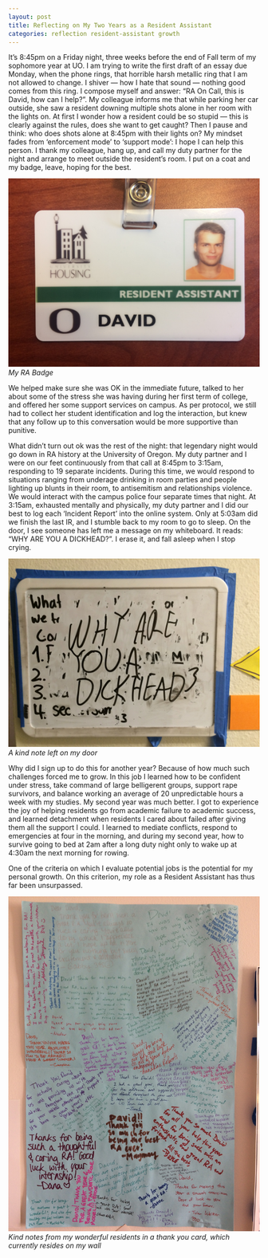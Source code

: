 ```yaml
---
layout: post
title: Reflecting on My Two Years as a Resident Assistant
categories: reflection resident-assistant growth
---
```


It’s 8:45pm on a Friday night, three weeks before the end of Fall term of my sophomore year at UO. I am trying to write the first draft of an essay due Monday, when the phone rings, that horrible harsh metallic ring that I am not allowed to change. I shiver — how I hate that sound — nothing good comes from this ring. I compose myself and answer: “RA On Call, this is David, how can I help?”. <!--more--> My colleague informs me that while parking her car outside, she saw a resident downing multiple shots alone in her room with the lights on. At first I wonder how a resident could be so stupid — this is clearly against the rules, does she want to get caught? Then I pause and think: who does shots alone at 8:45pm with their lights on? My mindset fades from ‘enforcement mode’ to ‘support mode’: I hope I can help this person. I thank my colleague, hang up, and call my duty partner for the night and arrange to meet outside the resident’s room. I put on a coat and my badge, leave, hoping for the best.

![My RA Badge](/images/badge.jpg)
*My RA Badge*

We helped make sure she was OK in the immediate future, talked to her about some of the stress she was having during her first term of college, and offered her some support services on campus. As per protocol, we still had to collect her student identification and log the interaction, but knew that any follow up to this conversation would be more supportive than punitive. 

What didn’t turn out ok was the rest of the night: that legendary night would go down in RA history at the University of Oregon. My duty partner and I were on our feet continuously from that call at 8:45pm to 3:15am, responding to 19 separate incidents. During this time, we would respond to situations ranging from underage drinking in room parties and people lighting up blunts in their room, to antisemitism and relationships violence. We would interact with the campus police four separate times that night. At 3:15am, exhausted mentally and physically, my duty partner and I did our best to log each ‘Incident Report’ into the online system. Only at 5:03am did we finish the last IR, and I stumble back to my room to go to sleep. On the door, I see someone has left me a message on my whiteboard. It reads: “WHY ARE YOU A DICKHEAD?”. I erase it, and fall asleep when I stop crying.

![Whiteboard with “WHY ARE YOU A DICKHEAD?” written on it](/images/dickhead.jpg)
*A kind note left on my door*

Why did I sign up to do this for another year? Because of how much such challenges forced me to grow. In this job I learned how to be confident under stress, take command of large belligerent groups, support rape survivors, and balance working an average of 20 unpredictable hours a week with my studies. My second year was much better. I got to experience the joy of helping residents go from academic failure to academic success, and learned detachment when residents I cared about failed after  giving them all the support I could. I learned to mediate conflicts, respond to emergencies at four in the morning, and during my second year, how to survive going to bed at 2am after a long duty night only to wake up at 4:30am the next morning for rowing.

One of the criteria on which I evaluate potential jobs is the potential for my personal growth. On this criterion, my role as a Resident Assistant has thus far been unsurpassed. 

![Kind notes from my residents](/images/thanks-david.jpg)
*Kind notes from my wonderful residents in a thank you card, which currently resides on my wall*

